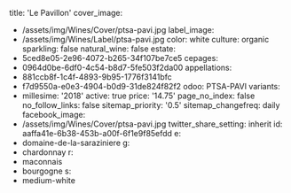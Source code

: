 title: 'Le Pavillon'
cover_image:
  - /assets/img/Wines/Cover/ptsa-pavi.jpg
label_image:
  - /assets/img/Wines/Label/ptsa-pavi.jpg
color: white
culture: organic
sparkling: false
natural_wine: false
estate:
  - 5ced8e05-2e96-4072-b265-34f107be7ce5
cepages:
  - 0964d0be-6df0-4c54-b8d7-5fe503f2da00
appellations:
  - 881ccb8f-1c4f-4893-9b95-1776f3141bfc
  - f7d9550a-e0e3-4904-b0d9-31de824f82f2
odoo: PTSA-PAVI
variants:
  -
    millesime: '2018'
    active: true
    price: '14.75'
page_no_index: false
no_follow_links: false
sitemap_priority: '0.5'
sitemap_changefreq: daily
facebook_image:
  - /assets/img/Wines/Cover/ptsa-pavi.jpg
twitter_share_setting: inherit
id: aaffa41e-6b38-453b-a00f-6f1e9f85efdd
e:
  - domaine-de-la-saraziniere
g:
  - chardonnay
r:
  - maconnais
  - bourgogne
s:
  - medium-white
